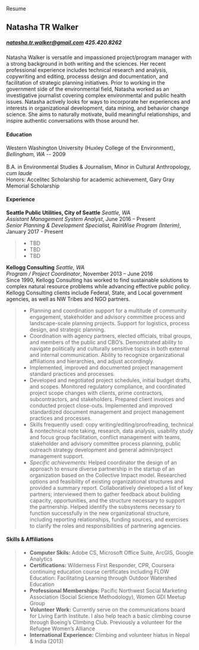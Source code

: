Resume

## Natasha TR Walker 
##### natasha.tr.walker@gmail.com 425.420.8262

Natasha Walker is versatile and impassioned project/program manager with a strong background in both writing and the sciences. Her recent professional experience includes technical research and analysis, copywriting and editing, processs design and documentation, and facilitation of strategic planning initiatives. Prior to working in the government side of the environmental field, Natasha worked as an investigative journalist covering complex environmental and public health issues. Natasha actively looks for ways to incorporate her experiences and interests in organizational development, data mining, and behavior change science. She aims to naturally motivate, build meaningful relationships, and inspire authentic conversations with those around her.


#### **Education**  
Western Washington University (Huxley College of the Environment), _Bellingham, WA_ -- 2009  			    	                     	 
<br>B.A. in Environmental Studies & Journalism, Minor in Cultural Anthropology, _cum laude_  
Honors: Accelitec Scholarship for academic achievement, Gary Gray Memorial Scholarship

#### **Experience**

**Seattle Public Utilities, City of Seattle**  _Seattle, WA_  
_Assistant Management System Analyst_, June 2016 – Present  
_Senior Planning & Development Specialist, RainWise Program (Interim)_, January 2017 - Present
>* TBD
>* TBD
>* TBD

**Kellogg Consulting** _Seattle, WA_  
_Program / Project Coordinator_, November 2013 – June 2016 <br>
Since 1990, Kellogg Consulting has worked to find sustainable solutions to complex natural resource problems while advancing effective public policy. Kellogg Consulting clients include Federal, State, and Local government agencies, as well as NW Tribes and NGO partners. 
>* Planning and coordination support for a multitude of community engagement, stakeholder and advisory committee process and landscape-scale planning projects. Support for logistics, process design, and strategic planning.
>* Coordination with agency partners, elected officials, tribal groups, and members of the public and CBO’s. Demonstrated ability to navigate politically and culturally sensitive topics in both external and internal communication. Ability to recognize organizational affiliations and hierarchies, and adjust accordingly.
>* Implemented, improved and documented project management standard practices and processes.
>* Developed and negotiated project schedules, initial budget drafts, and scopes. Monitored regulatory compliance, and coordinated project scope changes with clients, prime contractors, subcontractors, and stakeholders. Prepared client invoices and conducted project close-outs. Implemented and improved standardized document management and project management practices and processes.
>* Skills frequently used: copy writing/editing/proofreading, technical & nontechnical note taking, research, data analysis, usability study and focus group facilitation, conflict management with teams, stakeholder and advisory committee process planning, public outreach strategy development and general admin/project management support.
>* _Specific achievements:_ Helped coordinator the design of an approach to ensure diverse partnership in the startup of an organization based on the Collective Impact model. Researched options and feasibility of existing organizational structures and provided a summary report. Collaboratively developed a list of key partners; interviewed them to gather feedback about building capacity, opportunities, and the structure necessary to support the partnership. Helped identify the subsystems necessary to function successfully in the new organizational structure, including reporting relationships, funding sources, and exercises to clarify the roles and responsibilities of partnering agencies.

#### **Skills & Affiliations**
>* **Computer Skils:** Adobe CS, Microsoft Office Suite, ArcGIS, Google Analytics   
>* **Certifications:** Wilderness First Responder, CPR, Coursera continuing education course certificates including FLOW Education: Facilitating Learning through Outdoor Watershed Education 
>* **Professional Memberships:** Pacific Northwest Social Marketing Association (Social Science Methodology), Women GDI Meetup Group
>* **Volunteer Work:** Currently serve on the communications board for Living Earth Institute. I also help teach a basic climbing course through Boeing’s Climbing Club. Previously a volunteer for the Refugee Women’s Alliance
>* **International Experience:** Climbing and volunteer hiatus in Nepal & India (2013)
